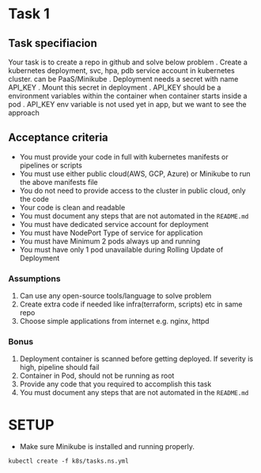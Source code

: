 # Task 1

## Task specifiacion

Your task is to create a repo in github and solve below problem
. Create a kubernetes deployment, svc, hpa, pdb service account in kubernetes cluster. can be
PaaS/Minikube
. Deployment needs a secret with name API_KEY
. Mount this secret in deployment
. API_KEY should be a environment variables within the container when container starts inside a pod
. API_KEY env variable is not used yet in app, but we want to see the approach

## Acceptance criteria

- You must provide your code in full with kubernetes manifests or pipelines or scripts
- You must use either public cloud(AWS, GCP, Azure) or Minikube to run the above manifests file
- You do not need to provide access to the cluster in public cloud, only the code
- Your code is clean and readable
- You must document any steps that are not automated in the `README.md`
- You must have dedicated service account for deployment
- You must have NodePort Type of service for application
- You must have Minimum 2 pods always up and running
- You must have only 1 pod unavailable during Rolling Update of Deployment

### Assumptions

1. Can use any open-source tools/language to solve problem
2. Create extra code if needed like infra(terraform, scripts) etc in same repo
3. Choose simple applications from internet e.g. nginx, httpd

### Bonus

1. Deployment container is scanned before getting deployed. If severity is high, pipeline should fail
2. Container in Pod, should not be running as root
3. Provide any code that you required to accomplish this task
4. You must document any steps that are not automated in the `README.md`

# SETUP

- Make sure Minikube is installed and running properly.

```
kubectl create -f k8s/tasks.ns.yml
```
